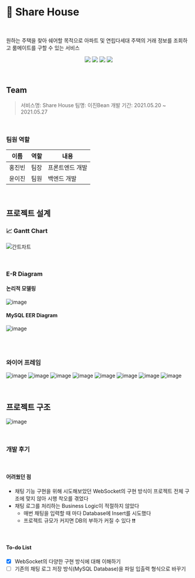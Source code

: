 # 🏡 Share House

<br>

원하는 주택을 찾아 쉐어할 목적으로 아파트 및 연립다세대 주택의 거래 정보를 조회하고 룸메이트를 구할 수 있는 서비스
<div>
<p align="center">
 <img src="https://img.shields.io/badge/JavaScript-ES6+-green?logo=javascript">
 <img src="https://img.shields.io/badge/Vue.js-v2.6.11-green?logo=vue.js">
 <img src="https://img.shields.io/badge/Java-v1.8-blue?logo=java">
 <img src="https://img.shields.io/badge/spring boot-v2.4.3-blue?logo=spring">
</p>    
</div>

<br>

## Team

> 서비스명: Share House
> 팀명: 이진Bean
> 개발 기간: 2021.05.20 ~ 2021.05.27

<br>

### 팀원 역할
|이름|역할|내용|
|----|----|----|
|홍진빈|팀장|프론트엔드 개발|
|윤이진|팀원|백엔드 개발|

<br>


## 프로젝트 설계

### 📈 Gantt Chart

![간트차트](https://user-images.githubusercontent.com/30489264/128585575-f9f374c1-40b5-4a7b-9c52-f7c41d9648dd.PNG)

<br>

### E-R Diagram

#### 논리적 모델링

![image](https://user-images.githubusercontent.com/30489264/129457804-ba4805c2-29fa-4487-ab8e-ce94f10a98f7.png)

#### MySQL EER Diagram
![image](https://user-images.githubusercontent.com/30489264/129457814-fa8808e5-4889-439a-8587-b2b33f4b42ab.png)

<br>
<br>


### 와이어 프레임

![image](https://user-images.githubusercontent.com/30489264/129457831-9dfc04c1-278e-4502-a905-ba2234537dc3.png)
![image](https://user-images.githubusercontent.com/30489264/129457838-b1ad0396-aa2f-4432-aa60-5176554989dc.png)
![image](https://user-images.githubusercontent.com/30489264/129457839-de451f7e-d4fe-4f81-b188-b340592cd140.png)
![image](https://user-images.githubusercontent.com/30489264/129457840-cb7e5369-93c2-4793-9ba4-3ed3a2001a21.png)
![image](https://user-images.githubusercontent.com/30489264/129457841-990590df-d164-4a46-a5d4-b9f772a90c6a.png)
![image](https://user-images.githubusercontent.com/30489264/129457845-9c595706-9cb6-47d8-bc22-fb40a412e842.png)
![image](https://user-images.githubusercontent.com/30489264/129457847-8227c17c-b7fd-46f8-a324-bfdcfcd4c9fd.png)
![image](https://user-images.githubusercontent.com/30489264/129457854-80035b8f-4bd3-4838-aed7-1ad7ef4919e3.png)

<br>

## 프로젝트 구조
![image](https://user-images.githubusercontent.com/30489264/129457907-8c970723-4728-48fc-858f-6a8fda56ef86.png)

<br>

### 개발 후기

<br>

#### 어려웠던 점

- 채팅 기능 구현을 위해 시도해보았던 WebSocket의 구현 방식이 프로젝트 전체 구조에 맞지 않아 시행 착오를 겪었다
- 채팅 로그를 처리하는 Business Logic이 적절하지 않았다
  + 매번 채팅을 입력할 때 마다 Database에 Insert를 시도했다
  + 프로젝트 규모가 커지면 DB의 부하가 커질 수 있다 ❗❗
 
<br>

#### To-do List
- [X] WebSocket의 다양한 구현 방식에 대해 이해하기
- [ ] 기존의 채팅 로그 저장 방식(MySQL Database)을 파일 입출력 형식으로 바꾸기